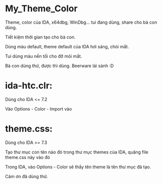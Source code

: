 # My_Theme_Color
Theme, color của IDA, x64dbg, WinDbg... tui đang dùng, share cho bà con dùng.

Tiết kiệm thời gian tạo cho bà con.

Dùng màu default, theme default của IDA hơi sáng, chói mắt.

Tui dùng màu nền tối cho đỡ mỏi mắt.

Bà con dùng thử, được thì dùng. Beerware lái sành :D

# ida-htc.clr:
Dùng cho IDA <= 7.2

Vào Options - Color - Import vào

# theme.css:
Dùng cho IDA >= 7.3

Tạo thư mục con tên nào đó trong thư mục themes của IDA, quăng file theme.css này vào đó

Trong IDA, vào Options - Color sẽ thấy tên theme là tên thư mục đã tạo.

Cảm ơn đã dùng thử.
